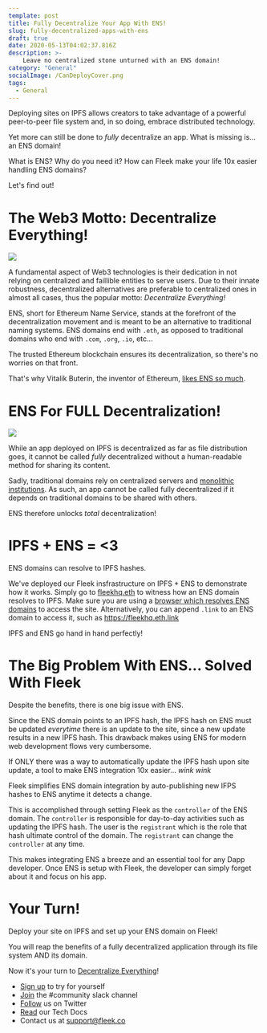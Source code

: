 ```yaml
---
template: post
title: Fully Decentralize Your App With ENS!
slug: fully-decentralized-apps-with-ens
draft: true
date: 2020-05-13T04:02:37.816Z
description: >-
    Leave no centralized stone unturned with an ENS domain!
category: "General"
socialImage: /CanDeployCover.png
tags:
  - General
---
```



Deploying sites on IPFS allows creators to take advantage of a powerful peer-to-peer file system and, in so doing, embrace distributed technology.

Yet more can still be done to *fully* decentralize an app. What is missing is... an ENS domain!

What is ENS? Why do you need it? How can Fleek make your life 10x easier handling ENS domains?

Let's find out!

# The Web3 Motto: Decentralize Everything!

![](./media/ens/decentralize_everything.jpg)

A fundamental aspect of Web3 technologies is their dedication in not relying on centralized and faillible entities to serve users. Due to their innate robustness, decentralized alternatives are preferable to centralized ones in almost all cases, thus the popular motto: *Decentralize Everything!*

ENS, short for Ethereum Name Service, stands at the forefront of the decentralization movement and is meant to be an alternative to traditional naming systems. ENS domains end with `.eth`, as opposed to traditional domains who end with `.com`, `.org`, `.io`, etc...

The trusted Ethereum blockchain ensures its decentralization, so there's no worries on that front.

That's why Vitalik Buterin, the inventor of Ethereum, [likes ENS so much](https://twitter.com/vitalikbuterin/status/1247997846290198528).

# ENS For FULL Decentralization!
![](./media/ens/centralised_dns.jpg)

While an app deployed on IPFS is decentralized as far as file distribution goes, it cannot be called *fully* decentralized without a human-readable method for sharing its content.

Sadly, traditional domains rely on centralized servers and [monolithic institutions](https://www.houstonchronicle.com/local/explainer/article/Explained-the-controversy-with-ICANN-9443357.php). As such, an app cannot be called fully decentralized if it depends on traditional domains to be shared with others.

ENS therefore unlocks *total* decentralization!

# IPFS + ENS = <3

ENS domains can resolve to IPFS hashes.

We've deployed our Fleek insfrastructure on IPFS + ENS to demonstrate how it works. Simply go to [fleekhq.eth](https://fleekhq.eth/) to witness how an ENS domain resolves to IPFS. Make sure you are using a [browser which resolves ENS domains](https://codeclimbing.com/how-to-visit-ens-enabled-websites-your-gateway-to-web3/) to access the site. Alternatively, you can append `.link` to an ENS domain to access it, such as <https://fleekhq.eth.link>

IPFS and ENS go hand in hand perfectly!

# The Big Problem With ENS... Solved With Fleek

Despite the benefits, there is one big issue with ENS.

Since the ENS domain points to an IPFS hash, the IPFS hash on ENS must be updated *everytime* there is an update to the site, since a new update results in a new IPFS hash. This drawback makes using ENS for modern web development flows very cumbersome.

If ONLY there was a way to automatically update the IPFS hash upon site update, a tool to make ENS integration 10x easier... *wink* *wink*

Fleek simplifies ENS domain integration by auto-publishing new IFPS hashes to ENS anytime it detects a change.

This is accomplished through setting Fleek as the `controller` of the ENS domain. The `controller` is responsible for day-to-day activities such as updating the IPFS hash. The user is the `registrant` which is the role that hash ultimate control of the domain. The `registrant` can change the `controller` at any time.

This makes integrating ENS a breeze and an essential tool for any Dapp developer. Once ENS is setup with Fleek, the developer can simply forget about it and focus on his app.

# Your Turn!
Deploy your site on IPFS and set up your ENS domain on Fleek!

You will reap the benefits of a fully decentralized application through its file system AND its domain.

Now it's your turn to [Decentralize Everything](https://www.youtube.com/watch?v=WSN5BaCzsbo)!


* [Sign up](https://app.fleek.co) to try for yourself
* [Join](https://join.slack.com/t/fleek-public/shared_invite/zt-bxna7y1d-PbVdut4rgHt5jM6Zjg9g9A) the #community slack channel
* [Follow](https://twitter.com/FleekHQ) us on Twitter
* [Read](https://docs.fleek.co/) our Tech Docs
* Contact us at support@fleek.co 
